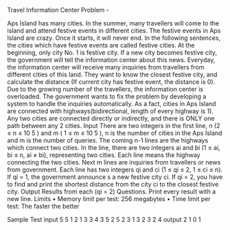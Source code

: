 Travel Information Center Problem -

Aps Island has many cities. In the summer, many travellers will come to the island and attend festive
events in different cities. The festive events in Aps Island are crazy. Once it starts, it will never end. In
the following sentences, the cities which have festive events are called festive cities.
At the beginning, only city No. 1 is festive city. If a new city becomes festive city, the government will tell
the information center about this news.
Everyday, the information center will receive many inquiries from travellers from different cities of this
land. They want to know the closest festive city, and calculate the distance (If current city has festive
event, the distance is 0).
Due to the growing number of the travellers, the information center is overloaded. The government
wants to fix the problem by developing a system to handle the inquiries automatically.
As a fact, cities in Aps Island are connected with highways(bidirectional, length of every highway is 1).
Any two cities are connected directly or indirectly, and there is ONLY one path between any 2 cities.
Input
There are two integers in the first line, n (2  ≤  n   ≤  10 5 ) and m (   1   ≤  m   ≤  10 5 ), n is the number of cities in
the Aps Island and m is the number of queries. The coming n-1 lines are the highways which connect
two cities. In the line, there are two integers ai and bi (1  ≤  ai,   bi  ≤  n,   ai ≠
    bi), representing two cities.
Each line means the highway connecting the two cities.
Next m lines are inquiries from travellers or news from government. Each line has two integers qi
and   ci (1  ≤  qi   ≤  2,   1  ≤  ci   ≤  n). If qi   =   1, the government announce s a new festive city ci. If qi   =   2, you have
to find and print the shortest distance from the city ci to the closest festive city.
Output
Results from each (qi = 2) Questions. Print every result with a new line.
Limits
• Memory limit per test: 256 megabytes
• Time limit per test: The faster the better

Sample Test
input
5 5
1 2
1 3
3 4
3 5
2 5
2 3
1 3
2 3
2 4
output
2
1
0
1


